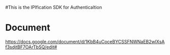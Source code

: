 
#This is the IPIfication SDK for Authenticaltion

# Document

https://docs.google.com/document/d/1KbB4uCoceBYCSSFNWNaEB2wlXsAf3sdjtBF7OArTbSQ/edit#
